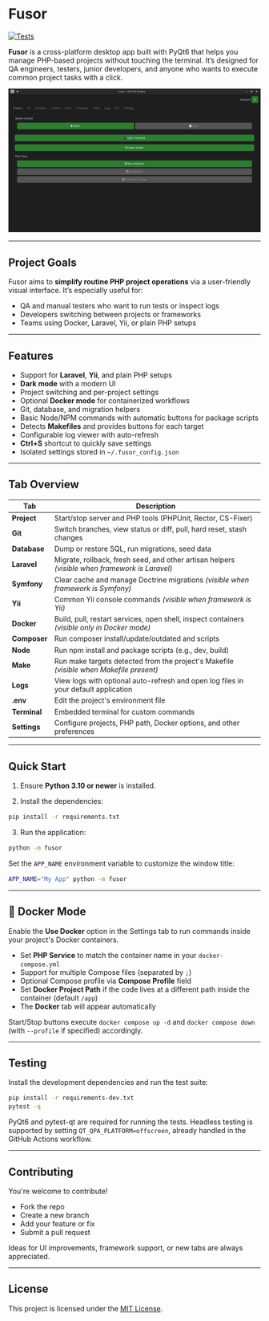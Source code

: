 # Fusor

[![Tests](https://github.com/vix-4800/Fusor/actions/workflows/tests.yml/badge.svg?branch=main)](https://github.com/vix-4800/Fusor/actions/workflows/tests.yml)

**Fusor** is a cross-platform desktop app built with PyQt6 that helps you manage PHP-based projects without touching the terminal. It’s designed for QA engineers, testers, junior developers, and anyone who wants to execute common project tasks with a click.

![Main window with tabs](docs/screenshot.png)

---

## Project Goals

Fusor aims to **simplify routine PHP project operations** via a user-friendly visual interface. It’s especially useful for:

-   QA and manual testers who want to run tests or inspect logs
-   Developers switching between projects or frameworks
-   Teams using Docker, Laravel, Yii, or plain PHP setups

---

## Features

-   Support for **Laravel**, **Yii**, and plain PHP setups
-   **Dark mode** with a modern UI
-   Project switching and per-project settings
-   Optional **Docker mode** for containerized workflows
-   Git, database, and migration helpers
-   Basic Node/NPM commands with automatic buttons for package scripts
-   Detects **Makefiles** and provides buttons for each target
-   Configurable log viewer with auto-refresh
-   **Ctrl+S** shortcut to quickly save settings
-   Isolated settings stored in `~/.fusor_config.json`

---

## Tab Overview

| Tab          | Description                                                                                    |
| ------------ | ---------------------------------------------------------------------------------------------- |
| **Project**  | Start/stop server and PHP tools (PHPUnit, Rector, CS-Fixer)                                    |
| **Git**      | Switch branches, view status or diff, pull, hard reset, stash changes                          |
| **Database** | Dump or restore SQL, run migrations, seed data                                                 |
| **Laravel**  | Migrate, rollback, fresh seed, and other artisan helpers _(visible when framework is Laravel)_ |
| **Symfony**  | Clear cache and manage Doctrine migrations _(visible when framework is Symfony)_               |
| **Yii**      | Common Yii console commands _(visible when framework is Yii)_                                  |
| **Docker**   | Build, pull, restart services, open shell, inspect containers _(visible only in Docker mode)_  |
| **Composer** | Run composer install/update/outdated and scripts                                               |
| **Node**     | Run npm install and package scripts (e.g., dev, build)                                         |
| **Make**     | Run make targets detected from the project's Makefile _(visible when Makefile present)_        |
| **Logs**     | View logs with optional auto-refresh and open log files in your default application            |
| **.env**     | Edit the project's environment file                                                            |
| **Terminal** | Embedded terminal for custom commands                                                          |
| **Settings** | Configure projects, PHP path, Docker options, and other preferences                            |

---

## Quick Start

1. Ensure **Python 3.10 or newer** is installed.

2. Install the dependencies:

```bash
pip install -r requirements.txt
```

3. Run the application:

```bash
python -m fusor
```

Set the `APP_NAME` environment variable to customize the window title:

```bash
APP_NAME="My App" python -m fusor
```

---

## 🐳 Docker Mode

Enable the **Use Docker** option in the Settings tab to run commands inside your project's Docker containers.

-   Set **PHP Service** to match the container name in your `docker-compose.yml`
-   Support for multiple Compose files (separated by `;`)
-   Optional Compose profile via **Compose Profile** field
-   Set **Docker Project Path** if the code lives at a different path inside the container (default `/app`)
-   The **Docker** tab will appear automatically

Start/Stop buttons execute `docker compose up -d` and `docker compose down` (with `--profile` if specified) accordingly.

---

## Testing

Install the development dependencies and run the test suite:

```bash
pip install -r requirements-dev.txt
pytest -q
```

PyQt6 and pytest-qt are required for running the tests. Headless testing is supported by setting `QT_QPA_PLATFORM=offscreen`, already handled in the GitHub Actions workflow.

---

## Contributing

You're welcome to contribute!

-   Fork the repo
-   Create a new branch
-   Add your feature or fix
-   Submit a pull request

Ideas for UI improvements, framework support, or new tabs are always appreciated.

---

## License

This project is licensed under the [MIT License](LICENSE).
